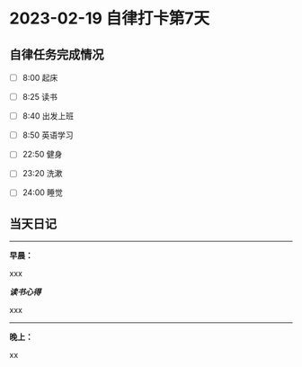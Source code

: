 # 2023-02-19 自律打卡第7天

## 自律任务完成情况

- [ ] 8:00 起床 
- [ ] 8:25 读书
- [ ] 8:40 出发上班 
- [ ] 8:50 英语学习


- [ ] 22:50 健身
- [ ] 23:20 洗漱
- [ ] 24:00 睡觉


## 当天日记

---
**早晨：**

xxx

***读书心得***

xxx

---

**晚上：**

xx

